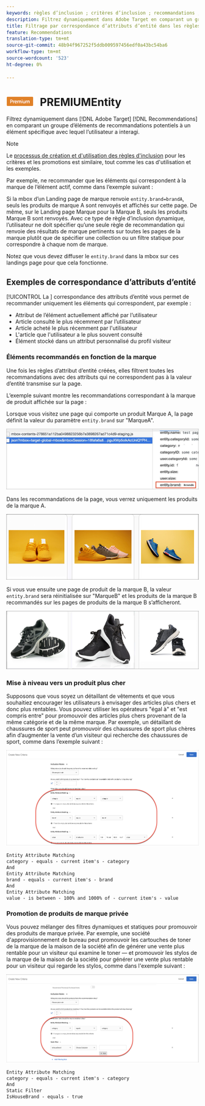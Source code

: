 ```yaml
---
keywords: règles d’inclusion ; critères d’inclusion ; recommandations ; promotion ; promotions ; filtrage dynamique ; dynamique ; correspondance d’attribut d’entité
description: Filtrez dynamiquement dans Adobe Target en comparant un groupe d’éléments de recommandations potentiels à un élément spécifique avec lequel l’utilisateur a interagi.
title: Filtrage par correspondance d’attributs d’entité dans les règles d’inclusion dynamique dans le Recommendations de Cible
feature: Recommendations
translation-type: tm+mt
source-git-commit: 48b94f967252f5ddb009597456edf0a43bc54ba6
workflow-type: tm+mt
source-wordcount: '523'
ht-degree: 0%

---
```



# ![Correspondance d&#39;attribut ](/help/assets/premium.png) PREMIUMEntity

Filtrez dynamiquement dans [!DNL Adobe Target] [!DNL Recommendations] en comparant un groupe d’éléments de recommandations potentiels à un élément spécifique avec lequel l’utilisateur a interagi.

>[!NOTE]
>
>Le [processus de création et d&#39;utilisation des règles d&#39;inclusion](/help/c-recommendations/c-algorithms/use-dynamic-and-static-inclusion-rules.md) pour les critères et les promotions est similaire, tout comme les cas d&#39;utilisation et les exemples.

Par exemple, ne recommander que les éléments qui correspondent à la marque de l’élément actif, comme dans l’exemple suivant :

Si la mbox d’un Landing page de marque renvoie `entity.brand=brandA`, seuls les produits de marque A sont renvoyés et affichés sur cette page. De même, sur le Landing page Marque pour la Marque B, seuls les produits Marque B sont renvoyés. Avec ce type de règle d’inclusion dynamique, l’utilisateur ne doit spécifier qu’une seule règle de recommandation qui renvoie des résultats de marque pertinents sur toutes les pages de la marque plutôt que de spécifier une collection ou un filtre statique pour correspondre à chaque nom de marque.

Notez que vous devez diffuser le `entity.brand` dans la mbox sur ces landings page pour que cela fonctionne.

## Exemples de correspondance d’attributs d’entité

[!UICONTROL La ] correspondance des attributs d’entité vous permet de recommander uniquement les éléments qui correspondent, par exemple :

* Attribut de l’élément actuellement affiché par l’utilisateur
* Article consulté le plus récemment par l’utilisateur
* Article acheté le plus récemment par l&#39;utilisateur
* L&#39;article que l&#39;utilisateur a le plus souvent consulté
* Élément stocké dans un attribut personnalisé du profil visiteur

### Éléments recommandés en fonction de la marque

Une fois les règles d’attribut d’entité créées, elles filtrent toutes les recommandations avec des attributs qui ne correspondent pas à la valeur d’entité transmise sur la page.

L’exemple suivant montre les recommandations correspondant à la marque de produit affichée sur la page :

Lorsque vous visitez une page qui comporte un produit Marque A, la page définit la valeur du paramètre `entity.brand` sur &quot;MarqueA&quot;.

![Exemple d’appel de Cible](/help/c-recommendations/c-algorithms/assets/example-target-call.png)

Dans les recommandations de la page, vous verrez uniquement les produits de la marque A.

![Recommandations de marque A](/help/c-recommendations/c-algorithms/assets/brandA.png)

Si vous vue ensuite une page de produit de la marque B, la valeur `entity.brand` sera réinitialisée sur &quot;MarqueB&quot; et les produits de la marque B recommandés sur les pages de produits de la marque B s’afficheront.

![Recommandations de marque B](/help/c-recommendations/c-algorithms/assets/brandB.png)

### Mise à niveau vers un produit plus cher

Supposons que vous soyez un détaillant de vêtements et que vous souhaitiez encourager les utilisateurs à envisager des articles plus chers et donc plus rentables. Vous pouvez utiliser les opérateurs &quot;égal à&quot; et &quot;est compris entre&quot; pour promouvoir des articles plus chers provenant de la même catégorie et de la même marque. Par exemple, un détaillant de chaussures de sport peut promouvoir des chaussures de sport plus chères afin d’augmenter la vente d’un visiteur qui recherche des chaussures de sport, comme dans l’exemple suivant :

![Mise à niveau](/help/c-recommendations/c-algorithms/assets/upsell.png)

```
Entity Attribute Matching
category - equals - current item's - category 
And 
Entity Attribute Matching
brand - equals - current item's - brand 
And 
Entity Attribute Matching
value - is between - 100% and 1000% of - current item's - value
```

### Promotion de produits de marque privée

Vous pouvez mélanger des filtres dynamiques et statiques pour promouvoir des produits de marque privée. Par exemple, une société d&#39;approvisionnement de bureau peut promouvoir les cartouches de toner de la marque de la maison de la société afin de générer une vente plus rentable pour un visiteur qui examine le toner — et promouvoir les stylos de la marque de la maison de la société pour générer une vente plus rentable pour un visiteur qui regarde les stylos, comme dans l&#39;exemple suivant :

![Marque maison](/help/c-recommendations/c-algorithms/assets/housebrand.png)

```
Entity Attribute Matching
category - equals - current item's - category 
And
Static Filter
IsHouseBrand - equals - true
```

